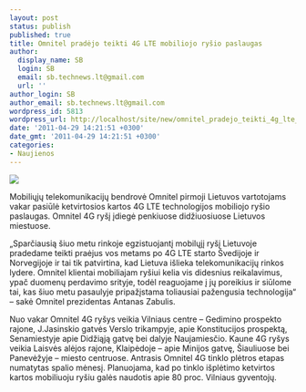 ```yaml
---
layout: post
status: publish
published: true
title: Omnitel pradėjo teikti 4G LTE mobiliojo ryšio paslaugas
author:
  display_name: SB
  login: SB
  email: sb.technews.lt@gmail.com
  url: ''
author_login: SB
author_email: sb.technews.lt@gmail.com
wordpress_id: 5813
wordpress_url: http://localhost/site/new/omnitel_pradejo_teikti_4g_lte_mobiliojo_rysio_paslaugas/
date: '2011-04-29 14:21:51 +0300'
date_gmt: '2011-04-29 14:21:51 +0300'
categories:
- Naujienos
---
```

<div class="imgright"><img src="http://technews.lt/upload/wimax-city.jpg"  /></div>
<p>Mobiliųjų telekomunikacijų bendrovė Omnitel pirmoji Lietuvos vartotojams vakar pasiūlė ketvirtosios kartos 4G LTE technologijos mobiliojo ryšio paslaugas. Omnitel 4G ryšį įdiegė penkiuose didžiuosiuose Lietuvos miestuose.</p>
<p>„Sparčiausią šiuo metu rinkoje egzistuojantį mobilųjį ryšį Lietuvoje pradedame teikti  praėjus vos metams po 4G LTE starto Švedijoje ir Norvegijoje ir tai tik patvirtina, kad Lietuva išlieka telekomunikacijų rinkos lydere. Omnitel klientai mobiliajam ryšiui kelia vis didesnius reikalavimus, ypač duomenų perdavimo srityje, todėl reaguojame į jų poreikius ir siūlome tai, kas šiuo metu pasaulyje pripažįstama toliausiai pažengusia technologija“ – sakė Omnitel prezidentas Antanas Zabulis.</p>
<p>Nuo vakar Omnitel 4G ryšys veikia Vilniaus centre – Gedimino prospekto rajone, J.Jasinskio gatvės Verslo trikampyje, apie Konstitucijos prospektą, Senamiestyje apie Didžiąją gatvę bei dalyje Naujamiesčio. Kaune 4G ryšys veikia Laisvės alėjos rajone, Klaipėdoje – apie Minijos gatvę, Šiauliuose bei Panevėžyje – miesto centruose. Antrasis Omnitel 4G tinklo plėtros etapas numatytas spalio mėnesį. Planuojama, kad po tinklo išplėtimo ketvirtos kartos mobiliuoju ryšiu galės naudotis apie 80 proc. Vilniaus gyventojų.</p>
